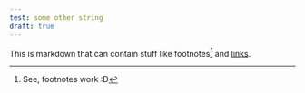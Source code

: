```yaml
---
test: some other string
draft: true
---
```

This is markdown that can contain stuff like footnotes[^1] and [links](https://www.google.com).

[^1]: See, footnotes work :D